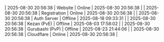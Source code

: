 | 2025-08-30 20:56:38 | Website | Online | 2025-08-30 20:56:38 |
| 2025-08-30 20:56:38 | Registration | Online | 2025-08-30 20:56:38 |
| 2025-08-30 20:56:38 | Auth Server | Offline | 2025-08-18 09:33:31 |
| 2025-08-30 20:56:38 | Kezan (PvE) | Offline | 2025-08-03 17:58:02 |
| 2025-08-30 20:56:38 | Gurubashi (PvP) | Offline | 2025-08-23 21:44:06 |
| 2025-08-30 20:56:38 | Cloudflare | Online | 2025-08-30 20:56:38 |
